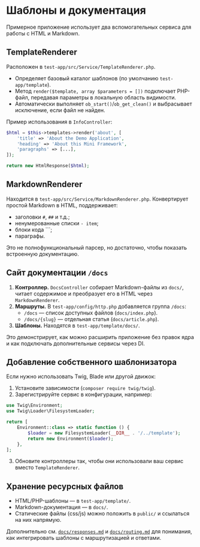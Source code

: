 # Шаблоны и документация

Примерное приложение использует два вспомогательных сервиса для работы с HTML и Markdown.

## TemplateRenderer

Расположен в `test-app/src/Service/TemplateRenderer.php`.

- Определяет базовый каталог шаблонов (по умолчанию `test-app/template`).
- Метод `render($template, array $parameters = [])` подключает PHP-файл, передавая параметры в локальную область видимости.
- Автоматически выполняет `ob_start()`/`ob_get_clean()` и выбрасывает исключение, если файл не найден.

Пример использования в `InfoController`:

```php
$html = $this->templates->render('about', [
    'title' => 'About the Demo Application',
    'heading' => 'About this Mini Framework',
    'paragraphs' => [...],
]);

return new HtmlResponse($html);
```

## MarkdownRenderer

Находится в `test-app/src/Service/MarkdownRenderer.php`. Конвертирует простой Markdown в HTML, поддерживает:

- заголовки `#`, `##` и т.д.;
- ненумерованные списки `- item`;
- блоки кода ```;
- параграфы.

Это не полнофункциональный парсер, но достаточно, чтобы показать встроенную документацию.

## Сайт документации `/docs`

1. **Контроллер.** `DocsController` собирает Markdown-файлы из `docs/`, читает содержимое и преобразует его в HTML через `MarkdownRenderer`.
2. **Маршруты.** В `test-app/config/http.php` добавляется группа `/docs`:
   - `/docs` — список доступных файлов (`docs/index.php`).
   - `/docs/{slug}` — отдельная статья (`docs/article.php`).
3. **Шаблоны.** Находятся в `test-app/template/docs/`.

Это демонстрирует, как можно расширить приложение без правок ядра и как подключать дополнительные сервисы через DI.

## Добавление собственного шаблонизатора

Если нужно использовать Twig, Blade или другой движок:

1. Установите зависимости (`composer require twig/twig`).
2. Зарегистрируйте сервис в конфигурации, например:

```php
use Twig\Environment;
use Twig\Loader\FilesystemLoader;

return [
    Environment::class => static function () {
        $loader = new FilesystemLoader(__DIR__ . '/../template');
        return new Environment($loader);
    },
];
```

3. Обновите контроллеры так, чтобы они использовали ваш сервис вместо `TemplateRenderer`.

## Хранение ресурсных файлов

- HTML/PHP-шаблоны — в `test-app/template/`.
- Markdown-документация — в `docs/`.
- Статические файлы (css/js) можно положить в `public/` и ссылаться на них напрямую.

Дополнительно см. [`docs/responses.md`](responses.md) и [`docs/routing.md`](routing.md) для понимания, как интегрировать шаблоны с маршрутизацией и ответами.
